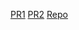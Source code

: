 [PR1](https://github.com/Mohammadnim123/math-series/pull/1)
[PR2](https://github.com/Mohammadnim123/math-series/pull/2)
[Repo](https://github.com/Mohammadnim123/math-series)